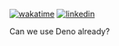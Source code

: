 [![wakatime](https://wakatime.com/badge/user/304093ee-926f-40f9-980c-65ea3d5a15b7.svg)](https://wakatime.com/@304093ee-926f-40f9-980c-65ea3d5a15b7)
[![linkedin](https://img.shields.io/badge/contact-LinkedIn-blue)](https://www.linkedin.com/in/kpostekk/)

Can we use Deno already?
